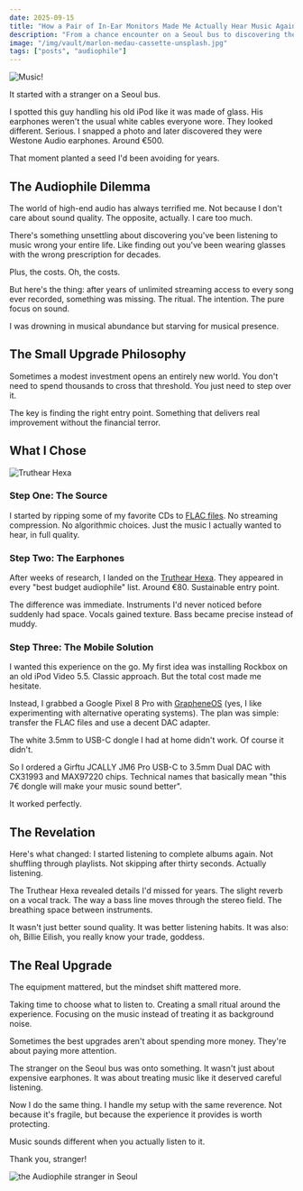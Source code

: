 ```yaml
---
date: 2025-09-15
title: "How a Pair of In-Ear Monitors Made Me Actually Hear Music Again"
description: "From a chance encounter on a Seoul bus to discovering the transformative power of proper audio gear - without breaking the bank."
image: "/img/vault/marlon-medau-cassette-unsplash.jpg"
tags: ["posts", "audiophile"]
---
```


![Music!](https://macchioni.cc/static/img/vault/marlon-medau-cassette-unsplash.jpg)

It started with a stranger on a Seoul bus.

I spotted this guy handling his old iPod like it was made of glass. His earphones weren't the usual white cables everyone wore. They looked different. Serious. I snapped a photo and later discovered they were Westone Audio earphones. Around €500.

That moment planted a seed I'd been avoiding for years.

## The Audiophile Dilemma

The world of high-end audio has always terrified me. Not because I don't care about sound quality. The opposite, actually. I care too much. 

There's something unsettling about discovering you've been listening to music wrong your entire life. Like finding out you've been wearing glasses with the wrong prescription for decades.

Plus, the costs. Oh, the costs.

But here's the thing: after years of unlimited streaming access to every song ever recorded, something was missing. The ritual. The intention. The pure focus on sound.

I was drowning in musical abundance but starving for musical presence.

## The Small Upgrade Philosophy

Sometimes a modest investment opens an entirely new world. You don't need to spend thousands to cross that threshold. You just need to step over it.

The key is finding the right entry point. Something that delivers real improvement without the financial terror.

## What I Chose

![Truthear Hexa](https://cdn.prod.website-files.com/63bcdfa5158ffcd72a7a8d8e/66457c4b5a6bdb3c3a1a23e5_800x800_0014_14.jpg)

### Step One: The Source
I started by ripping some of my favorite CDs to [FLAC files](https://en.wikipedia.org/wiki/FLAC). No streaming compression. No algorithmic choices. Just the music I actually wanted to hear, in full quality.

### Step Two: The Earphones
After weeks of research, I landed on the [Truthear Hexa](https://truthear.com/products/hexa). They appeared in every "best budget audiophile" list. Around €80. Sustainable entry point.

The difference was immediate. Instruments I'd never noticed before suddenly had space. Vocals gained texture. Bass became precise instead of muddy.

### Step Three: The Mobile Solution
I wanted this experience on the go. My first idea was installing Rockbox on an old iPod Video 5.5. Classic approach. But the total cost made me hesitate.

Instead, I grabbed a Google Pixel 8 Pro with [GrapheneOS](https://grapheneos.org) (yes, I like experimenting with alternative operating systems). The plan was simple: transfer the FLAC files and use a decent DAC adapter.

The white 3.5mm to USB-C dongle I had at home didn't work. Of course it didn't.

So I ordered a Girftu JCALLY JM6 Pro USB-C to 3.5mm Dual DAC with CX31993 and MAX97220 chips. Technical names that basically mean "this 7€ dongle will make your music sound better".

It worked perfectly.

## The Revelation

Here's what changed: I started listening to complete albums again. Not shuffling through playlists. Not skipping after thirty seconds. Actually listening.

The Truthear Hexa revealed details I'd missed for years. The slight reverb on a vocal track. The way a bass line moves through the stereo field. The breathing space between instruments.

It wasn't just better sound quality. It was better listening habits. It was also: oh, Billie Eilish, you really know your trade, goddess. 


## The Real Upgrade

The equipment mattered, but the mindset shift mattered more. 

Taking time to choose what to listen to. Creating a small ritual around the experience. Focusing on the music instead of treating it as background noise.

Sometimes the best upgrades aren't about spending more money. They're about paying more attention.

The stranger on the Seoul bus was onto something. It wasn't just about expensive earphones. It was about treating music like it deserved careful listening.

Now I do the same thing. I handle my setup with the same reverence. Not because it's fragile, but because the experience it provides is worth protecting.

Music sounds different when you actually listen to it.

Thank you, stranger!

![the Audiophile stranger in Seoul](https://macchioni.cc/static/img/vault/stranger.jpg)